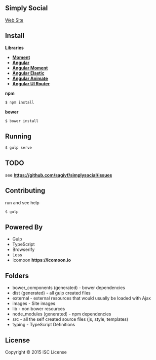 ## Simply Social

[Web Site](http://sagivf.github.io/simplysocial/)


## Install

__Libraries__

* __[Moment](https://github.com/moment/moment)__
* __[Angular](https://github.com/angular/bower-angular)__
* __[Angular Moment](http://github.com/urish/angular-moment)__
* __[Angular Elastic](http://github.com/urish/angular-elastic)__
* __[Angular Animate](https://github.com/angular/bower-angular-animate)__
* __[Angular UI Router](https://github.com/angular-ui/ui-router)__

__npm__
```sh
$ npm install
```

__bower__
```sh
$ bower install
```

## Running

```sh
$ gulp serve
```

## TODO
see __https://github.com/sagivf/simplysocial/issues__

## Contributing
run and see help
```bash
$ gulp
```

## Powered By
* Gulp
* TypeScript
* Browserify
* Less
* Icomoon __https://icomoon.io__

## Folders
* bower_components (generated) - bower dependencies
* dist (generated) - all gulp created files
* external - external resources that would usually be loaded with Ajax
* images - Site images
* lib - non bower resources
* node_modules (generated) - npm dependencies 
* src - all the self created source files (js, style, templates)
* typing - TypeScript Definitions


## License
Copyright &copy; 2015 ISC License